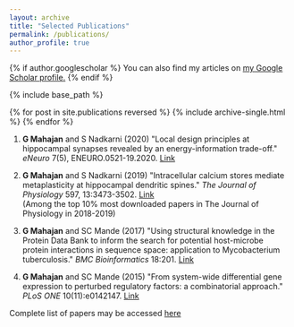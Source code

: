 ```yaml
---
layout: archive
title: "Selected Publications"
permalink: /publications/
author_profile: true
---
```


{% if author.googlescholar %}
  You can also find my articles on <u><a href="{{author.googlescholar}}">my Google Scholar profile</a>.</u>
{% endif %}

{% include base_path %}

{% for post in site.publications reversed %}
  {% include archive-single.html %}
{% endfor %}

1. <b>G Mahajan</b> and S Nadkarni (2020) "Local design principles at hippocampal synapses revealed by an energy-information trade-off." <i>eNeuro</i> 7(5), ENEURO.0521-19.2020. [Link](https://pubmed.ncbi.nlm.nih.gov/32847867/)
 
2. <b>G Mahajan</b> and S Nadkarni (2019) "Intracellular calcium stores mediate metaplasticity at hippocampal dendritic spines." <i>The Journal of Physiology</i> 597, 13:3473-3502. [Link](https://doi.org/10.1113/JP277726) \
(Among the top 10% most downloaded papers in The Journal of Physiology in 2018-2019)

3. <b>G Mahajan</b> and SC Mande (2017) "Using structural knowledge in the Protein Data Bank to inform the search for potential host-microbe protein interactions in sequence space: application to Mycobacterium tuberculosis." <i>BMC Bioinformatics</i> 18:201. [Link](https://doi.org/10.1186/s12859-017-1550-y)

4. <b>G Mahajan</b> and SC Mande (2015) "From system-wide differential gene expression to perturbed regulatory factors: a combinatorial approach." <i>PLoS ONE</i> 10(11):e0142147. [Link](https://doi.org/10.1371/journal.pone.0142147)

Complete list of papers may be accessed [here](https://scholar.google.com/citations?user=HDocbMsAAAAJ&hl=en)
